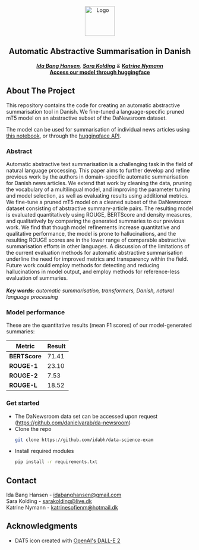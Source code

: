 <div id="top"></div>
<div align="center">
    <img src="data/DALL·E 2022-05-31 16.23.40.png" alt="Logo" width="80" height="80">
<h2 align="center">Automatic Abstractive Summarisation in Danish</h3>

  <em><a href="https://github.com/idabh"><strong>Ida Bang Hansen</strong></a>, <a href="https://github.com/sarakolding"><strong>Sara Kolding</strong></a> & <a href="https://github.com/katrinenymann"><strong>Katrine Nymann</strong></a></em>
  <br />
    <a href="https://huggingface.co/sarakolding/daT5-summariser"><strong>Access our model through huggingface</strong></a>
    <br />
  </p>
</div>

## About The Project

This repository contains the code for creating an automatic abstractive summarisation tool in Danish. We fine-tuned a language-specific pruned mT5 model on an abstractive subset of the DaNewsroom dataset.

The model can be used for summarisation of individual news articles using [this notebook](https://github.com/idabh/data-science-exam/blob/main/generate_summary.ipynb), or through the [huggingface API](https://huggingface.co/sarakolding/daT5-summariser).

### Abstract
Automatic abstractive text summarisation is a challenging task in the field of natural language processing. This paper aims to further develop and refine previous work by the authors in domain-specific automatic summarisation for Danish news articles. We extend that work by cleaning the data, pruning the vocabulary of a multilingual model, and improving the parameter tuning and model selection, as well as evaluating results using additional metrics.
We fine-tune a pruned mT5 model on a cleaned subset of the DaNewsroom dataset consisting of abstractive summary-article pairs. The resulting model is evaluated quantitatively using ROUGE, BERTScore and density measures, and qualitatively by comparing the generated summaries to our previous work. We find that though model refinements increase quantitative and qualitative performance, the model is prone to hallucinations, and the resulting ROUGE scores are in the lower range of comparable abstractive summarisation efforts in other languages. A discussion of the limitations of the current evaluation methods for automatic abstractive summarisation underline the need for improved metrics and transparency within the field. Future work could employ methods for detecting and reducing hallucinations in model output, and employ methods for reference-less evaluation of summaries. <br>
<br>
***Key words:** automatic summarisation, transformers, Danish, natural language processing*

### Model performance
These are the quantitative results (mean F1 scores) of our model-generated summaries:

| Metric  | Result |
| ------------- | ------------- |
| **BERTScore**  | 71.41  |
| **ROUGE-1**  | 23.10 |
| **ROUGE-2**   | 7.53  |
| **ROUGE-L**   | 18.52 |



### Get started
* The DaNewsroom data set can be accessed upon request (https://github.com/danielvarab/da-newsroom)
* Clone the repo
   ```sh
   git clone https://github.com/idabh/data-science-exam
   ```
* Install required modules
  ```sh
  pip install -r requirements.txt
  ```

## Contact
Ida Bang Hansen - idabanghansen@gmail.com
<br />
Sara Kolding - sarakolding@live.dk
<br />
Katrine Nymann - katrinesofienm@hotmail.dk

## Acknowledgments
*  DAT5 icon created with [OpenAI's DALL-E 2](https://openai.com/dall-e-2/)

